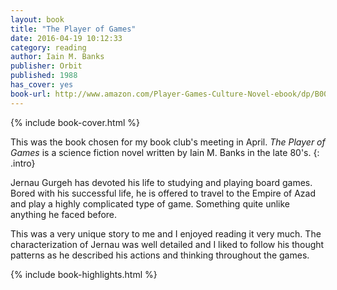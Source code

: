 ```yaml
---
layout: book
title: "The Player of Games"
date: 2016-04-19 10:12:33
category: reading
author: Iain M. Banks
publisher: Orbit
published: 1988
has_cover: yes
book-url: http://www.amazon.com/Player-Games-Culture-Novel-ebook/dp/B002TXZT4I/ref=tmm_kin_swatch_0
---
```

{% include book-cover.html %}

This was the book chosen for my book club's meeting in April. *The Player of Games* is a science fiction novel written by Iain M. Banks in the late 80's.
{: .intro}

Jernau Gurgeh has devoted his life to studying and playing board games. Bored with his successful life, he is offered to travel to the Empire of Azad and play a highly complicated type of game. Something quite unlike anything he faced before.

This was a very unique story to me and I enjoyed reading it very much. The characterization of Jernau was well detailed and I liked to follow his thought patterns as he described his actions and thinking throughout the games.

{% include book-highlights.html %}
